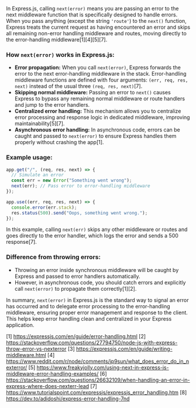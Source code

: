 In Express.js, calling `next(error)` means you are passing an error to the next middleware function that is specifically
designed to handle errors. When you pass anything (except the string `'route'`) to the `next()` function, Express treats the
current request as having encountered an error and skips all remaining non-error handling middleware and routes, moving
directly to the error-handling middleware[1][4][5][7].

### How `next(error)` works in Express.js:

- **Error propagation:** When you call `next(error)`, Express forwards the error to the next error-handling middleware in the
  stack. Error-handling middleware functions are defined with four arguments: `(err, req, res, next)` instead of the usual
  three `(req, res, next)`[7].
- **Skipping normal middleware:** Passing an error to `next()` causes Express to bypass any remaining normal middleware or
  route handlers and jump to the error handlers.
- **Centralized error handling:** This mechanism allows you to centralize error processing and response logic in dedicated
  middleware, improving maintainability[5][7].
- **Asynchronous error handling:** In asynchronous code, errors can be caught and passed to `next(error)` to ensure Express
  handles them properly without crashing the app[1].

### Example usage:

```js
app.get("/", (req, res, next) => {
  // Simulate an error
  const err = new Error("Something went wrong");
  next(err); // Pass error to error-handling middleware
});

app.use((err, req, res, next) => {
  console.error(err.stack);
  res.status(500).send("Oops, something went wrong.");
});
```

In this example, calling `next(err)` skips any other middleware or routes and goes directly to the error handler, which logs
the error and sends a 500 response[7].

### Difference from throwing errors:

- Throwing an error inside synchronous middleware will be caught by Express and passed to error handlers automatically.
- However, in asynchronous code, you should catch errors and explicitly call `next(error)` to propagate them correctly[1][2].

In summary, `next(error)` in Express.js is the standard way to signal an error has occurred and to delegate error processing
to the error-handling middleware, ensuring proper error management and response to the client. This helps keep error handling
clean and centralized in your Express application.

[1] https://expressjs.com/en/guide/error-handling.html [2]
https://stackoverflow.com/questions/27794750/node-js-with-express-throw-error-vs-nexterror [3]
https://expressjs.com/en/guide/writing-middleware.html [4]
https://www.reddit.com/r/node/comments/jp9sun/what_does_error_do_in_nexterror/ [5]
https://www.freakyjolly.com/using-next-in-express-js-middleware-error-handling-examples/ [6]
https://stackoverflow.com/questions/26632109/when-handling-an-error-in-express-where-does-nexterr-lead [7]
https://www.tutorialspoint.com/expressjs/expressjs_error_handling.htm [8] https://dev.to/adidoshi/express-error-handling-7nd
